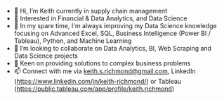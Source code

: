 - 👋   Hi, I’m Keith currently in supply chain management
- 👀   Interested in Financial & Data Analytics, and Data Science
- 🌱   In my spare time, I'm always improving my Data Science knowledge focusing on Advanced Excel, SQL, Business Intelligence (Power BI / Tableau), Python, and Machine Learning 
- 💞️   I’m looking to collaborate on Data Analytics, BI, Web Scraping and Data Science projects
- 👀   Keen on providing solutions to complex business problems
- 📫   Connect with me via keith.s.richmond@gmail.com, LinkedIn (https://www.linkedin.com/in/keith-richmond/) or Tableau (https://public.tableau.com/app/profile/keith.richmond)

<!---
krichmond19/krichmond19 is a ✨ special ✨ repository because its `README.md` (this file) appears on your GitHub profile.
You can click the Preview link to take a look at your changes.
--->
